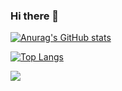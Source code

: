 ### Hi there 👋

[![Anurag's GitHub stats](https://github-readme-stats.vercel.app/api?username=Dankoy&theme=tokyonight&layout=compact&show=reviews,prs_merged,prs_merged_percentage&show_icons=true)](https://github.com/anuraghazra/github-readme-stats)

[![Top Langs](https://github-readme-stats-git-masterrstaa-rickstaa.vercel.app/api/top-langs/?username=Dankoy&layout=compact&theme=tokyonight)](https://github.com/anuraghazra/github-readme-stats)

![](https://komarev.com/ghpvc/?username=Dankoy)

<!--
**Dankoy/Dankoy** is a ✨ _special_ ✨ repository because its `README.md` (this file) appears on your GitHub profile.

Here are some ideas to get you started:

- 🔭 I’m currently working on ...
- 🌱 I’m currently learning ...
- 👯 I’m looking to collaborate on ...
- 🤔 I’m looking for help with ...
- 💬 Ask me about ...
- 📫 How to reach me: ...
- 😄 Pronouns: ...
- ⚡ Fun fact: ...
-->
